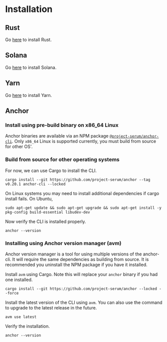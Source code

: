 # Installation

## Rust

Go [here](https://www.rust-lang.org/tools/install) to install Rust.

## Solana

Go [here](https://docs.solana.com/cli/install-solana-cli-tools) to install Solana.

## Yarn

Go [here](https://yarnpkg.com/getting-started/install) to install Yarn.

## Anchor

### Install using pre-build binary on x86_64 Linux

Anchor binaries are available via an NPM package [`@project-serum/anchor-cli`](https://www.npmjs.com/package/@project-serum/anchor-cli). Only `x86_64` Linux is supported currently, you must build from source for other OS'.

### Build from source for other operating systems

For now, we can use Cargo to install the CLI.

```
cargo install --git https://github.com/project-serum/anchor --tag v0.20.1 anchor-cli --locked
```

On Linux systems you may need to install additional dependencies if cargo install fails. On Ubuntu,

```
sudo apt-get update && sudo apt-get upgrade && sudo apt-get install -y pkg-config build-essential libudev-dev
```

Now verify the CLI is installed properly.

```
anchor --version
```

### Installing using Anchor version manager (avm)

Anchor version manager is a tool for using multiple versions of the anchor-cli. It will require the same dependencies as building from source. It is recommended you uninstall the NPM package if you have it installed.

Install `avm` using Cargo. Note this will replace your `anchor` binary if you had one installed.

```
cargo install --git https://github.com/project-serum/anchor --locked --force
```

Install the latest version of the CLI using `avm`. You can also use the command to upgrade to the latest release in the future.

```
avm use latest
```

Verify the installation.

```
anchor --version
```

